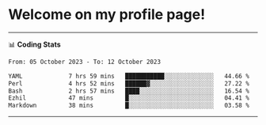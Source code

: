 # Welcome on my profile page!
<!-- print(("dralla"[::-1]+"s").capitalize()) -->

<!-- ---
👨🏻‍💻 **Busy With**
* Learning new Skills.
* Building small Projects.
* Being helpful. -->

---
📊 **Coding Stats**
<!--START_SECTION:waka-->

```txt
From: 05 October 2023 - To: 12 October 2023

YAML             7 hrs 59 mins   ███████████░░░░░░░░░░░░░░   44.66 %
Perl             4 hrs 52 mins   ██████▓░░░░░░░░░░░░░░░░░░   27.22 %
Bash             2 hrs 57 mins   ████░░░░░░░░░░░░░░░░░░░░░   16.54 %
Ezhil            47 mins         █░░░░░░░░░░░░░░░░░░░░░░░░   04.41 %
Markdown         38 mins         █░░░░░░░░░░░░░░░░░░░░░░░░   03.58 %
```

<!--END_SECTION:waka-->
---
